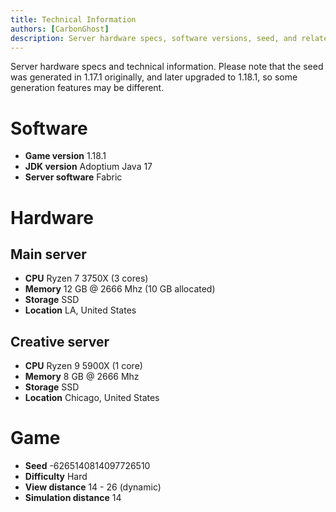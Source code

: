 ```yaml
---
title: Technical Information
authors: [CarbonGhost]
description: Server hardware specs, software versions, seed, and related technical information.
---
```


Server hardware specs and technical information. Please note that the seed was generated in 1.17.1 originally, and later upgraded to 1.18.1, so some generation features may be different.

# Software

- **Game version** 1.18.1
- **JDK version** Adoptium Java 17
- **Server software** Fabric

# Hardware

## Main server

- **CPU** Ryzen 7 3750X (3 cores)
- **Memory** 12 GB @ 2666 Mhz (10 GB allocated)
- **Storage** SSD
- **Location** LA, United States

## Creative server

- **CPU** Ryzen 9 5900X (1 core)
- **Memory** 8 GB @ 2666 Mhz
- **Storage** SSD
- **Location** Chicago, United States

# Game

- **Seed** -6265140814097726510
- **Difficulty** Hard
- **View distance** 14 - 26 (dynamic)
- **Simulation distance** 14
